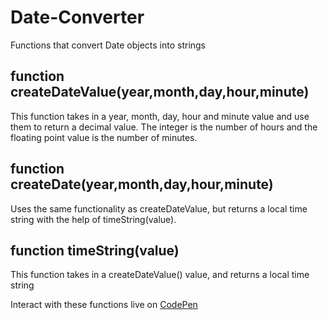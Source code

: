 # Date-Converter
Functions that convert Date objects into strings

## function createDateValue(year,month,day,hour,minute)
This function takes in a year, month, day, hour and minute value and use them to return a decimal value.
The integer is the number of hours and the floating point value is the number of minutes.

## function createDate(year,month,day,hour,minute) 
Uses the same functionality as createDateValue, but returns a local time string with the help of timeString(value).

## function timeString(value)
This function takes in a createDateValue() value, and returns a local time string

Interact with these functions live on [CodePen](https://codepen.io/Lapomeray/pen/yxPoPP) 

